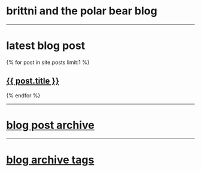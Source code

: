 # brittni and the polar bear blog

----

# latest blog post

{% for post in site.posts limit:1 %}
<h2><a href=".{{ post.url }}">{{ post.title }}</a></h2>
{% endfor %}

----

# [blog post archive](./all-posts.md)

----

# [blog archive tags](./all-tags.md)
